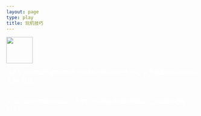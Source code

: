 ```yaml
---
layout: page
type: play
title: 玩机技巧
---
```

  
 
<div class="cardcontent">
  <div class="shortcut card">
	  <a href="myshortcut" target="_blank">
	  	<img class="nofancybox" width="70px" height="70px" src="https://help.apple.com/assets/5B9014F10946229C37C593B4/5B9014F50946229C37C593C7/zh_CN/18c714c61bfdebca44fe6989f0a2511d.png" />
	  </a>
	  <div class="details" style="color: white;">
		  <p>捷径是一种可以使用应用完成一个或多个任务的快捷方式。这里是我的一些自制和搜集的捷径</p>
	  </div>
  </div>
  <div class="RSS card">
	  <div style="text-align: center;padding-top:8px">
		<a href="myrss" target="_blank" style="border-bottom:none;">
			<i class="fa fa-rss" style="font-size: 56px;color: #fc6423;" aria-hidden="true"></i>
		</a>
	  </div>
	  <div class="details" style="color: white;">
		  <p>这里是我的一些自制RSS源，主要是一些影视资讯和通知类，也可以帮你定制RSS！</p>
	  </div>
  </div>
</div>